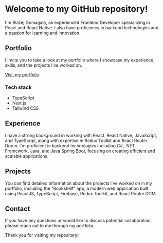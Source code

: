 # Welcome to my GitHub repository!

I'm Błażej Domagała, an experienced Frontend Developer specializing in React and React Native. I also have proficiency in backend technologies and a passion for learning and innovation.

## Portfolio

I invite you to take a look at my portfolio where I showcase my experience, skills, and the projects I've worked on.

[Visit my portfolio](https://petitoff.vercel.app/)

### Tech stack
- TypeScript
- Next.js
- Tailwind CSS

## Experience

I have a strong background in working with React, React Native, JavaScript, and TypeScript, along with expertise in Redux Toolkit and React Router Doom. I'm proficient in backend technologies including C#, .NET Framework, Java, and Java Spring Boot, focusing on creating efficient and scalable applications.

## Projects

You can find detailed information about the projects I've worked on in my portfolio, including the "Bookshelf" app, a modern web application built using ReactJS, TypeScript, Firebase, Redux Toolkit, and React Router DOM.

## Contact

If you have any questions or would like to discuss potential collaboration, please reach out to me through my portfolio.

Thank you for visiting my repository!
